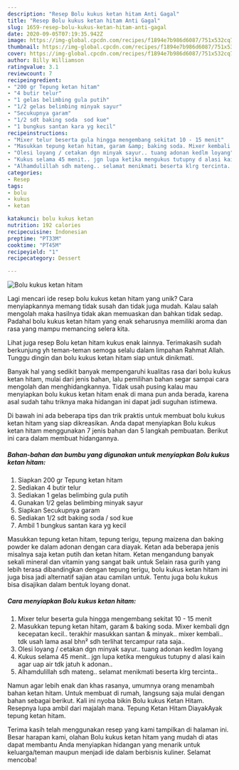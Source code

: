 ```yaml
---
description: "Resep Bolu kukus ketan hitam Anti Gagal"
title: "Resep Bolu kukus ketan hitam Anti Gagal"
slug: 1659-resep-bolu-kukus-ketan-hitam-anti-gagal
date: 2020-09-05T07:19:35.942Z
image: https://img-global.cpcdn.com/recipes/f1894e7b986d6087/751x532cq70/bolu-kukus-ketan-hitam-foto-resep-utama.jpg
thumbnail: https://img-global.cpcdn.com/recipes/f1894e7b986d6087/751x532cq70/bolu-kukus-ketan-hitam-foto-resep-utama.jpg
cover: https://img-global.cpcdn.com/recipes/f1894e7b986d6087/751x532cq70/bolu-kukus-ketan-hitam-foto-resep-utama.jpg
author: Billy Williamson
ratingvalue: 3.1
reviewcount: 7
recipeingredient:
- "200 gr Tepung ketan hitam"
- "4 butir telur"
- "1 gelas belimbing gula putih"
- "1/2 gelas belimbing minyak sayur"
- "Secukupnya garam"
- "1/2 sdt baking soda  sod kue"
- "1 bungkus santan kara yg kecil"
recipeinstructions:
- "Mixer telur beserta gula hingga mengembang sekitat 10 - 15 menit"
- "Masukkan tepung ketan hitam, garam &amp; baking soda. Mixer kembali dgn kecepatan kecil.. terakhir masukkan santan &amp; minyak.. mixer kembali.. tdk usah lama asal bhn² sdh terlihat tercampur rata saja.."
- "Olesi loyang / cetakan dgn minyak sayur.. tuang adonan kedlm loyang"
- "Kukus selama 45 menit.. jgn lupa ketika mengukus tutupny d alasi kain agar uap air tdk jatuh k adonan.."
- "Alhamdulillah sdh mateng.. selamat menikmati beserta klrg tercinta.."
categories:
- Resep
tags:
- bolu
- kukus
- ketan

katakunci: bolu kukus ketan 
nutrition: 192 calories
recipecuisine: Indonesian
preptime: "PT33M"
cooktime: "PT45M"
recipeyield: "1"
recipecategory: Dessert

---
```



![Bolu kukus ketan hitam](https://img-global.cpcdn.com/recipes/f1894e7b986d6087/751x532cq70/bolu-kukus-ketan-hitam-foto-resep-utama.jpg)

Lagi mencari ide resep bolu kukus ketan hitam yang unik? Cara menyiapkannya memang tidak susah dan tidak juga mudah. Kalau salah mengolah maka hasilnya tidak akan memuaskan dan bahkan tidak sedap. Padahal bolu kukus ketan hitam yang enak seharusnya memiliki aroma dan rasa yang mampu memancing selera kita.

Lihat juga resep Bolu ketan hitam kukus enak lainnya. Terimakasih sudah berkunjung yh teman-teman semoga selalu dalam limpahan Rahmat Allah. Tunggu dingin dan bolu kukus ketan hitam siap untuk dinikmati.

Banyak hal yang sedikit banyak mempengaruhi kualitas rasa dari bolu kukus ketan hitam, mulai dari jenis bahan, lalu pemilihan bahan segar sampai cara mengolah dan menghidangkannya. Tidak usah pusing kalau mau menyiapkan bolu kukus ketan hitam enak di mana pun anda berada, karena asal sudah tahu triknya maka hidangan ini dapat jadi suguhan istimewa.


Di bawah ini ada beberapa tips dan trik praktis untuk membuat bolu kukus ketan hitam yang siap dikreasikan. Anda dapat menyiapkan Bolu kukus ketan hitam menggunakan 7 jenis bahan dan 5 langkah pembuatan. Berikut ini cara dalam membuat hidangannya.

<!--inarticleads1-->

##### Bahan-bahan dan bumbu yang digunakan untuk menyiapkan Bolu kukus ketan hitam:

1. Siapkan 200 gr Tepung ketan hitam
1. Sediakan 4 butir telur
1. Sediakan 1 gelas belimbing gula putih
1. Gunakan 1/2 gelas belimbing minyak sayur
1. Siapkan Secukupnya garam
1. Sediakan 1/2 sdt baking soda / sod kue
1. Ambil 1 bungkus santan kara yg kecil


Masukkan tepung ketan hitam, tepung terigu, tepung maizena dan baking powder ke dalam adonan dengan cara diayak. Ketan ada beberapa jenis misalnya saja ketan putih dan ketan hitam. Ketan mengandung banyak sekali mineral dan vitamin yang sangat baik untuk Selain rasa gurih yang lebih terasa dibandingkan dengan tepung terigu, bolu kukus ketan hitam ini juga bisa jadi alternatif sajian atau camilan untuk. Tentu juga bolu kukus bisa disajikan dalam bentuk loyang donat. 

<!--inarticleads2-->

##### Cara menyiapkan Bolu kukus ketan hitam:

1. Mixer telur beserta gula hingga mengembang sekitat 10 - 15 menit
1. Masukkan tepung ketan hitam, garam &amp; baking soda. Mixer kembali dgn kecepatan kecil.. terakhir masukkan santan &amp; minyak.. mixer kembali.. tdk usah lama asal bhn² sdh terlihat tercampur rata saja..
1. Olesi loyang / cetakan dgn minyak sayur.. tuang adonan kedlm loyang
1. Kukus selama 45 menit.. jgn lupa ketika mengukus tutupny d alasi kain agar uap air tdk jatuh k adonan..
1. Alhamdulillah sdh mateng.. selamat menikmati beserta klrg tercinta..


Namun agar lebih enak dan khas rasanya, umumnya orang menambah bahan ketan hitam. Untuk membuat di rumah, langsung saja mulai dengan bahan sebagai berikut. Kali ini nyoba bikin Bolu kukus Ketan Hitam. Resepnya lupa ambil dari majalah mana. Tepung Ketan Hitam DiayakAyak tepung ketan hitam. 

Terima kasih telah menggunakan resep yang kami tampilkan di halaman ini. Besar harapan kami, olahan Bolu kukus ketan hitam yang mudah di atas dapat membantu Anda menyiapkan hidangan yang menarik untuk keluarga/teman maupun menjadi ide dalam berbisnis kuliner. Selamat mencoba!
